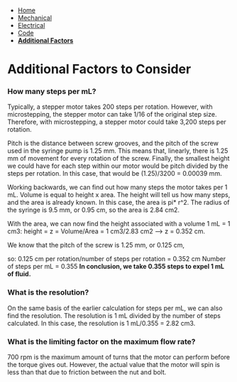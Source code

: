 - [Home](/Syringe-Pump-Github-Project/index)
- [Mechanical](/Syringe-Pump-Github-Project/MechanicalAssembly)
- [Electrical](/Syringe-Pump-Github-Project/Electrical)
- [Code](/Syringe-Pump-Github-Project/code)
- **[Additional Factors](/Syringe-Pump-Github-Project/add)**

# Additional Factors to Consider

### How many steps per mL? 
Typically, a stepper motor takes 200 steps per rotation. However, with microstepping, the stepper motor can take 1/16 of the original step size. Therefore, with microstepping, a stepper motor could take 3,200 steps per rotation. 

Pitch is the distance between screw grooves, and the pitch of the screw used in the syringe pump is 1.25 mm. This means that, linearly, there is 1.25 mm of movement for  every rotation of the screw. Finally, the smallest height we could have for each step within our motor would be pitch divided by the steps per rotation. In this case, that would be (1.25)/3200 = 0.00039 mm. 

Working backwards, we can find out how many steps the motor takes per 1 mL. Volume is equal to height x area. The height will tell us how many steps, and the area is already known. In this case, the area is pi* r^2. The radius of the syringe is 9.5 mm, or 0.95 cm, so the area is 2.84 cm2. 

With the area, we can now find the height associated with a volume 1 mL = 1 cm3: 
height = z = Volume/Area = 1 cm3/2.83 cm2 --> z = 0.352 cm. 

We know that the pitch of the screw is 1.25 mm, or 0.125 cm, 

so: 0.125 cm per rotation/number of steps per rotation = 0.352 cm 
Number of steps per mL = 0.355 
**In conclusion, we take 0.355 steps to expel 1 mL of fluid.** 

### What is the resolution? 
On the same basis of the earlier calculation for steps per mL, we can also find the resolution. The resolution is 1 mL divided by the number of steps calculated. In this case, the resolution is 1 mL/0.355 = 2.82 cm3.  

### What is the limiting factor on the maximum flow rate?  
700 rpm is the maximum amount of turns that the motor can perform before the torque gives out. However, the actual value that the motor will spin is less than that due to friction between the nut and bolt. 
